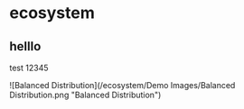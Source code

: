 # ecosystem
## helllo
test 12345

![Balanced Distribution](/ecosystem/Demo Images/Balanced Distribution.png "Balanced Distribution")
